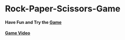# Rock-Paper-Scissors-Game
#### Have Fun and Try the [Game](https://hager-abd-el-galil.github.io/Rock-Paper-Scissors-Game) <br/>
#### [Game Video](https://user-images.githubusercontent.com/81237428/218583488-630bf889-0c41-4c54-953f-86b2cb62431a.mp4)




